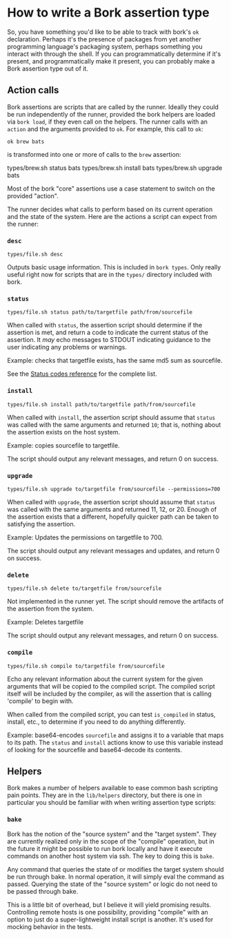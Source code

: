 # How to write a Bork assertion type

So, you have something you'd like to be able to track with bork's `ok` declaration. Perhaps it's the presence of packages from yet another programming language's packaging system, perhaps something you interact with through the shell. If you can programmatically determine if it's present, and programmatically make it present, you can probably make a Bork assertion type out of it.

## Action calls

Bork assertions are scripts that are called by the runner. Ideally they could be run independently of the runner, provided the bork helpers are loaded via `bork load`, if they even call on the helpers. The runner calls with an `action` and the arguments provided to `ok`. For example, this call to `ok`:

```
ok brew bats
```

is transformed into one or more of calls to the `brew` assertion:

  types/brew.sh status bats
  types/brew.sh install bats
  types/brew.sh upgrade bats

Most of the bork "core" assertions use a case statement to switch on the provided "action".

The runner decides what calls to perform based on its current operation and the state of the system. Here are the actions a script can expect from the runner:

### `desc`

```
types/file.sh desc
```

Outputs basic usage information. This is included in `bork types`. Only really useful right now for scripts that are in the `types/` directory included with bork.

### `status`

```
types/file.sh status path/to/targetfile path/from/sourcefile
```

When called with `status`, the assertion script should determine if the assertion is met, and return a code to indicate the current status of the assertion. It _may_ echo messages to STDOUT indicating guidance to the user indicating any problems or warnings.

Example: checks that targetfile exists, has the same md5 sum as sourcefile.

See the [Status codes reference](./assertion_status_codes.markdown) for the complete list.

### `install`

```
types/file.sh install path/to/targetfile path/from/sourcefile
```

When called with `install`, the assertion script should assume that `status` was called with the same arguments and returned `10`; that is, nothing about the assertion exists on the host system.

Example: copies sourcefile to targetfile.

The script should output any relevant messages, and return 0 on success.

### `upgrade`

```
types/file.sh upgrade to/targetfile from/sourcefile --permissions=700
```

When called with `upgrade`, the assertion script should assume that `status` was called with the same arguments and returned 11, 12, or 20. Enough of the assertion exists that a different, hopefully quicker path can be taken to satisfying the assertion.

Example: Updates the permissions on targetfile to 700.

The script should output any relevant messages and updates, and return 0 on success.

### `delete`

```
types/file.sh delete to/targetfile from/sourcefile
```

Not implemented in the runner yet. The script should remove the artifacts of the assertion from the system.

Example: Deletes targetfile

The script should output any relevant messages, and return 0 on success.

### `compile`

```
types/file.sh compile to/targetfile from/sourcefile
```

Echo any relevant information about the current system for the given arguments that will be copied to the compiled script. The compiled script itself will be included by the compiler, as will the assertion that is calling 'compile' to begin with.

When called from the compiled script, you can test `is_compiled` in status, install, etc., to determine if you need to do anything differently.

Example: base64-encodes `sourcefile` and assigns it to a variable that maps to its path. The `status` and `install` actions know to use this variable instead of looking for the sourcefile and base64-decode its contents.

## Helpers

Bork makes a number of helpers available to ease common bash scripting pain points. They are in the `lib/helpers` directory, but there is one in particular you should be familiar with when writing assertion type scripts:

### `bake`

Bork has the notion of the "source system" and the "target system". They are currently realized only in the scope of the "compile" operation, but in the future it might be possible to run bork locally and have it execute commands on another host system via ssh. The key to doing this is `bake`.

Any command that queries the state of or modifies the target system should be run through bake. In normal operation, it will simply eval the command as passed. Querying the state of the "source system" or logic do not need to be passed through bake.

This is a little bit of overhead, but I believe it will yield promising results. Controlling remote hosts is one possibility, providing "compile" with an option to just do a super-lightweight install script is another. It's used for mocking behavior in the tests.